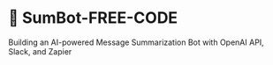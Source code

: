 # 🤖 SumBot-FREE-CODE
Building an AI-powered Message Summarization Bot with OpenAI API, Slack, and Zapier





















#
